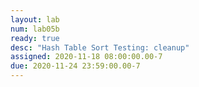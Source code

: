```yaml
---
layout: lab
num: lab05b
ready: true
desc: "Hash Table Sort Testing: cleanup"
assigned: 2020-11-18 08:00:00.00-7
due: 2020-11-24 23:59:00.00-7
---
```

